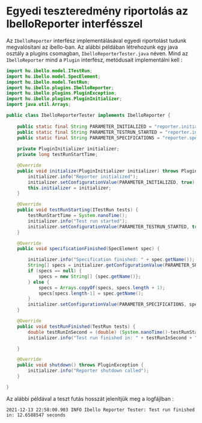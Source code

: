 # Egyedi teszteredmény riportolás az IbelloReporter interfésszel

Az `IbelloReporter` interfész implementálásával egyedi riportolást tudunk megvalósítani az ibello-ban. Az alábbi példában létrehozunk egy java osztály a plugins csomagban, `IbelloReporterTester.java` néven. Mind az `IbelloReporter` mind a `Plugin` interfész, metódusait implementálni kell :

```java
import hu.ibello.model.ITestRun;
import hu.ibello.model.SpecElement;
import hu.ibello.model.TestRun;
import hu.ibello.plugins.IbelloReporter;
import hu.ibello.plugins.PluginException;
import hu.ibello.plugins.PluginInitializer;
import java.util.Arrays;

public class IbelloReporterTester implements IbelloReporter {
	
	public static final String PARAMETER_INITIALIZED = "reporter.initialized";
	public static final String PARAMETER_TESTRUN_STARTED = "reporter.initialized";
	public static final String PARAMETER_SPECIFICATIONS = "reporter.specifications";
	
	private PluginInitializer initializer;
	private long testRunStartTime;

	@Override
	public void initialize(PluginInitializer initializer) throws PluginException {
		initializer.info("Reporter initialized");
		initializer.setConfigurationValue(PARAMETER_INITIALIZED, true);
		this.initializer = initializer;
	}

	@Override
	public void testRunStarting(ITestRun tests) {
		testRunStartTime = System.nanoTime();
		initializer.info("Test run started");
		initializer.setConfigurationValue(PARAMETER_TESTRUN_STARTED, true);
	}

	@Override
	public void specificationFinished(SpecElement spec) {

		initializer.info("Specification finished: " + spec.getName());
		String[] specs = initializer.getConfigurationValue(PARAMETER_SPECIFICATIONS).toStringArray();
		if (specs == null) {
			specs = new String[] {spec.getName()};
		} else {
			specs = Arrays.copyOf(specs, specs.length + 1);
			specs[specs.length-1] = spec.getName();
		}
		initializer.setConfigurationValue(PARAMETER_SPECIFICATIONS, specs);
	}

	@Override
	public void testRunFinished(TestRun tests) {
		double testRunInSecond = (double) (System.nanoTime()-testRunStartTime)/1000000000;
		initializer.info("Test run finished in: " + testRunInSecond + " seconds");

	}

	@Override
	public void shutdown() throws PluginException {
		initializer.info("Reporter shutdown called");
	}

}
```

Az alábbi példával a teszt futás hosszát jelenítjük meg a logfájlban :

`2021-12-13 22:58:00.903 INFO Ibello Reporter Tester: Test run finished in: 12.6588547 seconds`